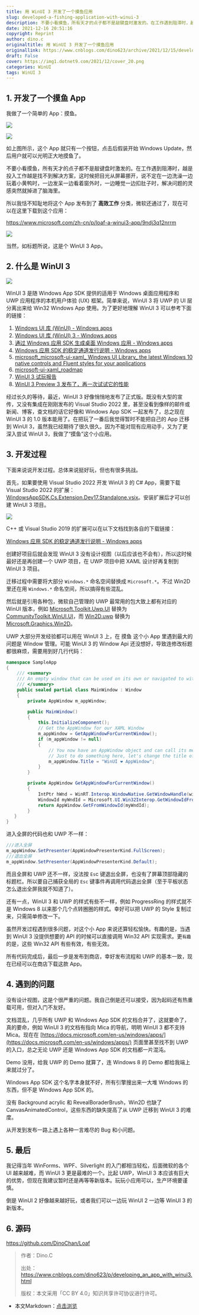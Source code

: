 ```yaml
---
title: 用 WinUI 3 开发了一个摸鱼应用
slug: developed-a-fishing-application-with-winui-3
description: 不要小看摸鱼，所有天才的点子都不是敲键盘时激发的。在工作遇到阻滞时，越是投入工作越是找不到解决方案，这时候把目光从屏幕挪开，说不定在一边洗澡一边玩着小黄鸭时，一边发呆一边看着窗外时，一边睡觉一边扣肚子时，解决问题的灵感突然就掉进了脑海里。
date: 2021-12-16 20:51:16
copyright: Reprint
author: dino.c
originaltitle: 用 WinUI 3 开发了一个摸鱼应用
originallink: https://www.cnblogs.com/dino623/archive/2021/12/15/developing_an_app_with_winui3.html
draft: False
cover: https://img1.dotnet9.com/2021/12/cover_20.png
categories: WinUI
tags: WinUI 3
---
```


## 1. 开发了一个摸鱼 App

我做了一个简单的 App：摸鱼。

![](https://img1.dotnet9.com/2021/12/cover_20.png)

![](https://img1.dotnet9.com/2021/12/2001.png)

如上图所示，这个 App 就只有一个按钮，点击后假装开始 Windows Update，然后用户就可以光明正大地摸鱼了。

不要小看摸鱼，所有天才的点子都不是敲键盘时激发的。在工作遇到阻滞时，越是投入工作越是找不到解决方案，这时候把目光从屏幕挪开，说不定在一边洗澡一边玩着小黄鸭时，一边发呆一边看着窗外时，一边睡觉一边扣肚子时，解决问题的灵感突然就掉进了脑海里。

所以我恬不知耻地将这个 App 发布到了 **高效工作** 分类，微软还通过了，现在可以在这里下载到这个应用：

https://www.microsoft.com/zh-cn/p/loaf-a-winui3-app/9ndj3q12nrrm

![](https://img1.dotnet9.com/2021/12/2002.png)

当然，如标题所说，这是个 WinUI 3 App。

## 2. 什么是 WinUI 3

![](https://img1.dotnet9.com/2021/12/2003.png)

WinUI 3 是随 Windows App SDK 提供的适用于 Windows 桌面应用程序和 UWP 应用程序的本机用户体验 (UX) 框架。简单来说，WinUI 3 将 UWP 的 UI 层分离出来给 Win32 Windows App 使用。为了更好地理解 WinUI 3 可以参考下面的链接：

1. [Windows UI 库 (WinUI) - Windows apps](https://docs.microsoft.com/zh-cn/windows/apps/winui/)
2. [Windows UI 库 (WinUI) 3 - Windows apps](https://docs.microsoft.com/zh-cn/windows/apps/winui/winui3/)
3. [通过 Windows 应用 SDK 生成桌面 Windows 应用 - Windows apps](https://docs.microsoft.com/zh-cn/windows/apps/windows-app-sdk/)
4. [Windows 应用 SDK 的稳定通道发行说明 - Windows apps](https://docs.microsoft.com/zh-cn/windows/apps/windows-app-sdk/stable-channel)
5. [microsoft_microsoft-ui-xaml_ Windows UI Library_ the latest Windows 10 native controls and Fluent styles for your applications](https://github.com/microsoft/microsoft-ui-xaml)
6. [microsoft-ui-xaml_roadmap](https://github.com/microsoft/microsoft-ui-xaml/blob/main/docs/roadmap.md)
7. [WinUI 3 试玩报告](https://www.cnblogs.com/dino623/p/Get-started-with-WinUI-3-for-desktop-apps.html)
8. [WinUI 3 Preview 3 发布了，再一次试试它的性能](https://www.cnblogs.com/dino623/p/test_winui3_preview3_performance.html)

经过长久的等待，最近，WinUI 3 好像悄悄地发布了正式版。既没有大型的宣传，又没有集成在刚刚发布的 Visual Studio 2022 里，甚至没看到像样的邮件或新闻、博客，查文档的话它好像和 Windows App SDK 一起发布了，总之现在 WinUI 3 的 1.0 版本能用了。在把玩了一番后我觉得暂时不能把自己的 App 迁移到 WinUI 3，虽然我已经期待了很久很久。因为不能对现有应用动手，又为了更深入尝试 WinUI 3，我做了“摸鱼”这个小应用。

## 3. 开发过程

下面来说说开发过程。总体来说挺好玩，但也有很多挑战。

首先，如果要使用 Visual Studio 2022 开发 WinUI 3 的 C# App，需要下载 Visual Studio 2022 的扩展：[WindowsAppSDK.Cs.Extension.Dev17.Standalone.vsix](https://aka.ms/windowsappsdk/stable-vsix-2022-cs)。安装扩展后才可以创建 WinUI 3 项目。

![](https://img1.dotnet9.com/2021/12/2004.png)

C++ 或 Visual Studio 2019 的扩展可以在以下文档找到各自的下载链接：

[Windows 应用 SDK 的稳定通道发行说明 - Windows apps](https://docs.microsoft.com/zh-cn/windows/apps/windows-app-sdk/stable-channel#version-10)

创建好项目后就会发现 WinUI 3 没有设计视图（以后应该也不会有），所以这时候最好还是再创建一个 UWP 项目，在 UWP 项目中把 XAML 设计好再复制到 WinUI 3 项目。

迁移过程中需要将大部分 `Windows.*` 命名空间替换成 `Microsoft.*`。不过 Win2D 里还在用 `Windows.*` 命名空间，所以搞得有些混乱。

然后就是引用各种包，微软自己管理的 UWP 最常用的包大致上都有对应的 WinUI 版本，例如 [Microsoft.Toolkit.Uwp.UI](https://www.nuget.org/packages/Microsoft.Toolkit.Uwp.UI/) 替换为 [CommunityToolkit.WinUI.UI](https://www.nuget.org/packages/CommunityToolkit.WinUI.UI/)，而 [Win2D.uwp](https://www.nuget.org/packages/Win2D.uwp/) 替换为 [Microsoft.Graphics.Win2D](https://www.nuget.org/packages/Microsoft.Graphics.Win2D)。

UWP 大部分开发经验都可以用在 WinUI 3 上，在 摸鱼 这个小 App 里遇到最大的问题是 Window 管理。可能 WinUI 3 的 Window Api 还没想好，导致连修改标题都很麻烦，需要用到好几行代码：

```C#
namespace SampleApp
{
    /// <summary>
    /// An empty window that can be used on its own or navigated to within a Frame.
    /// </summary>
    public sealed partial class MainWindow : Window
    {
        private AppWindow m_appWindow;

        public MainWindow()
        {
            this.InitializeComponent();
            // Get the AppWindow for our XAML Window
            m_appWindow = GetAppWindowForCurrentWindow();
            if (m_appWindow != null)
            {
                // You now have an AppWindow object and can call its methods to manipulate the window.
                // Just to do something here, let's change the title of the window...
                m_appWindow.Title = "WinUI ❤️ AppWindow";
            }
        }

        private AppWindow GetAppWindowForCurrentWindow()
        {
            IntPtr hWnd = WinRT.Interop.WindowNative.GetWindowHandle(window);
            WindowId myWndId = Microsoft.UI.Win32Interop.GetWindowIdFromWindow(hWnd);
            return AppWindow.GetFromWindowId(myWndId);
        }
   }
}
```

进入全屏的代码也和 UWP 不一样：

```C#
///进入全屏
m_appWindow.SetPresenter(AppWindowPresenterKind.FullScreen);
///退出全屏
m_appWindow.SetPresenter(AppWindowPresenterKind.Default);
```

而且全屏和 UWP 还不一样，没法按 `Es`c 键退出全屏，也没有了屏幕顶部隐藏的标题栏。所以要自己捕获全局的 `Esc` 键事件再调用代码退出全屏（至于平板状态怎么退出全屏我就不知道了）。

还有一点，WinUI 3 和 UWP 的样式有些不一样，例如 ProgressRing 的样式就不是 Windows 8 以来那个几个点转圈圈的样式。幸好可以把 UWP 的 Style 复制过来，只需简单修改一下。

虽然开发过程遇到很多问题，对这个小 App 来说还算轻松愉快。有趣的是，当遇到 WinUI 3 没提供想要的 API 的时候可以直接调用 Win32 API 实现需求。更`有趣`的是，这些 Win32 API 有些有效，有些无效。

所有代码完成后，最后一步是发布到商店，幸好发布流程和 UWP 的基本一致，现在已经可以在商店下载这款 App。

## 4. 遇到的问题

没有设计视图，这是个很严重的问题。我自己倒是还可以接受，因为起码还有热重载可用，但对入门不友好。

文档混乱，几乎所有 UWP 和 Windows App SDK 的文档合并了，这就要命了，真的要命，例如 WinUI 3 的文档有指向 Mica 的导航，明明 WinUI 3 都不支持 Mica。现在在 [https://docs.microsoft.com/en-us/windows/apps/](https://docs.microsoft.com/en-us/windows/apps/) 页面里甚至找不到 UWP 的入口，总之无论 UWP 还是 Windows App SDK 的文档都一片混沌。

Demo 没用，给我 UWP 的 Demo 就算了，连 Windows 8 的 Demo 都给我端上来就过分了。

Windows App SDK 这个名字本身就不好，所有引擎搜出来一大堆 Windows 的东西，但不是 Windows App SDK 的。

没有 Background acrylic 和 RevealBoraderBrush，Win2D 也缺了 CanvasAnimatedControl，这些东西的缺失提高了从 UWP 迁移到 WinUI 3 的难度。

从开发到发布一路上遇上各种一言难尽的 Bug 和小问题。

## 5. 最后

我记得当年 WinForms、WPF、Silverlight 的入门都相当轻松，后面微软的各个 UI 越来越难，而 WinUI 3 更是最难的一个。比起 UWP，WinUI 3 本应该有巨大的优势，但现在我建议暂时还是再等等新版本。玩玩小应用可以，生产环境要谨慎。

倒是 WinUI 2 好像越来越好玩，或者我们可以一边玩 WinUI 2 一边等 WinUI 3 的新版本。

## 6. 源码

https://github.com/DinoChan/Loaf

>作者：Dino.C
>
>出处：https://www.cnblogs.com/dino623/p/developing_an_app_with_winui3.html
>
>版权：本文采用「CC BY 4.0」知识共享许可协议进行许可。

- 本文Markdown：[点击浏览](https://github.com/dotnet9/Assets.Dotnet9/blob/main/2021/12/2021-12-16_02.md)
